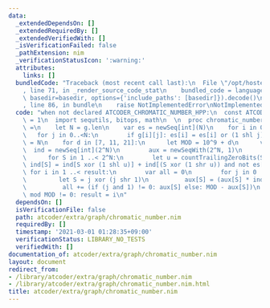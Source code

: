 ```yaml
---
data:
  _extendedDependsOn: []
  _extendedRequiredBy: []
  _extendedVerifiedWith: []
  _isVerificationFailed: false
  _pathExtension: nim
  _verificationStatusIcon: ':warning:'
  attributes:
    links: []
  bundledCode: "Traceback (most recent call last):\n  File \"/opt/hostedtoolcache/Python/3.10.4/x64/lib/python3.10/site-packages/onlinejudge_verify/documentation/build.py\"\
    , line 71, in _render_source_code_stat\n    bundled_code = language.bundle(stat.path,\
    \ basedir=basedir, options={'include_paths': [basedir]}).decode()\n  File \"/opt/hostedtoolcache/Python/3.10.4/x64/lib/python3.10/site-packages/onlinejudge_verify/languages/nim.py\"\
    , line 86, in bundle\n    raise NotImplementedError\nNotImplementedError\n"
  code: "when not declared ATCODER_CHROMATIC_NUMBER_HPP:\n  const ATCODER_CHROMATIC_NUMBER_HPP*\
    \ = 1\n  import sequtils, bitops, math\n  \n  proc chromatic_number*(g:seq[seq[bool]]):int\
    \ =\n    let N = g.len\n    var es = newSeq[int](N)\n    for i in 0..<N:\n   \
    \   for j in 0..<N:\n        if g[i][j]: es[i] = es[i] or (1 shl j)\n    result\
    \ = N\n    for d in [7, 11, 21]:\n      let MOD = 10^9 + d\n      var\n      \
    \  ind = newSeq[int](2^N)\n        aux = newSeqWith(2^N, 1)\n      ind[0] = 1\n\
    \      for S in 1 ..< 2^N:\n        let u = countTrailingZeroBits(S)\n       \
    \ ind[S] = ind[S xor (1 shl u)] + ind[(S xor (1 shr u)) and not es[u]]\n     \
    \ for i in 1 ..< result:\n        var all = 0\n        for j in 0 ..< 2^N:\n \
    \         let S = j xor (j shr 1)\n          aux[S] = (aux[S] * ind[S]) mod MOD\n\
    \          all += (if (j and 1) != 0: aux[S] else: MOD - aux[S])\n        if all\
    \ mod MOD != 0: result = i\n"
  dependsOn: []
  isVerificationFile: false
  path: atcoder/extra/graph/chromatic_number.nim
  requiredBy: []
  timestamp: '2021-03-01 01:28:35+09:00'
  verificationStatus: LIBRARY_NO_TESTS
  verifiedWith: []
documentation_of: atcoder/extra/graph/chromatic_number.nim
layout: document
redirect_from:
- /library/atcoder/extra/graph/chromatic_number.nim
- /library/atcoder/extra/graph/chromatic_number.nim.html
title: atcoder/extra/graph/chromatic_number.nim
---
```

